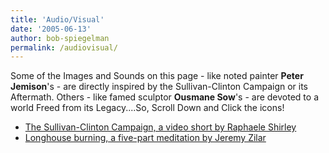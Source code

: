 ```yaml
---
title: 'Audio/Visual'
date: '2005-06-13'
author: bob-spiegelman
permalink: /audiovisual/
---
```

Some of the Images and Sounds on this page - like noted painter **Peter Jemison**'s - are directly inspired by the Sullivan-Clinton Campaign or its Aftermath. Others - like famed sculptor **Ousmane Sow**'s - are devoted to a world Freed from its Legacy....So, Scroll Down and Click the icons!


  - [The Sullivan-Clinton Campaign, a video short by Raphaele Shirley](/audiovisual/sullivan-clinton-video/)
  - [Longhouse burning, a five-part meditation by Jeremy Zilar](/audiovisual/animation/longhouse-burning/)
